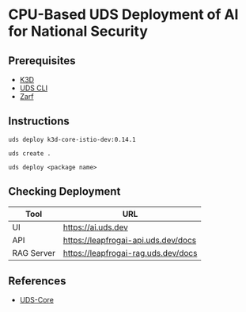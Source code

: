 # CPU-Based UDS Deployment of AI for National Security

## Prerequisites

- [K3D](https://k3d.io/)
- [UDS CLI](https://github.com/defenseunicorns/uds-cli)
- [Zarf](https://github.com/defenseunicorns/zarf)

## Instructions

```
uds deploy k3d-core-istio-dev:0.14.1

uds create .

uds deploy <package name>
```

## Checking Deployment

| Tool | URL |
| --- | --- |
| UI | <https://ai.uds.dev> |
| API | <https://leapfrogai-api.uds.dev/docs> |
| RAG Server | <https://leapfrogai-rag.uds.dev/docs> |

## References

- [UDS-Core](https://github.com/defenseunicorns/uds-core)
